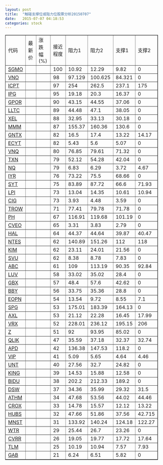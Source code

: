 ```yaml
---
layout: post
title:  "触碰支撑位或阻力位股票分析20150707"
date:   2015-07-07 04:18:53
categories: stock
---
```

<script type="text/javascript">
var stockList = []
stockList.push('gb_sgmo');
stockList.push('gb_vno');
stockList.push('gb_icpt');
stockList.push('gb_ipg');
stockList.push('gb_gpor');
stockList.push('gb_lltc');
stockList.push('gb_xel');
stockList.push('gb_mmm');
stockList.push('gb_gntx');
stockList.push('gb_ecyt');
stockList.push('gb_vnq');
stockList.push('gb_txn');
stockList.push('gb_nq');
stockList.push('gb_iyr');
stockList.push('gb_syt');
stockList.push('gb_lpi');
stockList.push('gb_cig');
stockList.push('gb_trow');
stockList.push('gb_ph');
stockList.push('gb_cveo');
stockList.push('gb_hal');
stockList.push('gb_ntes');
stockList.push('gb_kim');
stockList.push('gb_svu');
stockList.push('gb_abc');
stockList.push('gb_luv');
stockList.push('gb_gbx');
stockList.push('gb_bby');
stockList.push('gb_eopn');
stockList.push('gb_spg');
stockList.push('gb_axl');
stockList.push('gb_vrx');
stockList.push('gb_z');
stockList.push('gb_qlik');
stockList.push('gb_apd');
stockList.push('gb_vip');
stockList.push('gb_unt');
stockList.push('gb_king');
stockList.push('gb_bidu');
stockList.push('gb_dsw');
stockList.push('gb_athm');
stockList.push('gb_crox');
stockList.push('gb_hubs');
stockList.push('gb_mnst');
stockList.push('gb_wtr');
stockList.push('gb_cvrr');
stockList.push('gb_tlm');
stockList.push('gb_gab');
</script>
<table border="1">
 <tr>
 <td>代码</td>
 <td>最新价</td>
 <td>涨跌幅(%)</td>
 <td>接近程度</td>
 <td>阻力1</td>
 <td>阻力2</td>
 <td>支撑1</td>
 <td>支撑2</td>
</tr>
  <tr id="sgmo" class="green">
  <td><a href="http://stock.finance.sina.com.cn/usstock/quotes/SGMO.html" target="_blank">SGMO</a></td><td></td><td></td><td>100</td><td>10.92</td><td>12.29</td><td>9.82</td><td>0</td></tr>
  <tr id="vno" class="red">
  <td><a href="http://stock.finance.sina.com.cn/usstock/quotes/VNO.html" target="_blank">VNO</a></td><td></td><td></td><td>98</td><td>97.129</td><td>100.625</td><td>84.321</td><td>0</td></tr>
  <tr id="icpt" class="green">
  <td><a href="http://stock.finance.sina.com.cn/usstock/quotes/ICPT.html" target="_blank">ICPT</a></td><td></td><td></td><td>97</td><td>254</td><td>262.5</td><td>237.1</td><td>175</td></tr>
  <tr id="ipg" class="red">
  <td><a href="http://stock.finance.sina.com.cn/usstock/quotes/IPG.html" target="_blank">IPG</a></td><td></td><td></td><td>95</td><td>19.18</td><td>20.3</td><td>16.37</td><td>0</td></tr>
  <tr id="gpor" class="green">
  <td><a href="http://stock.finance.sina.com.cn/usstock/quotes/GPOR.html" target="_blank">GPOR</a></td><td></td><td></td><td>90</td><td>43.15</td><td>44.55</td><td>37.06</td><td>0</td></tr>
  <tr id="lltc" class="red">
  <td><a href="http://stock.finance.sina.com.cn/usstock/quotes/LLTC.html" target="_blank">LLTC</a></td><td></td><td></td><td>89</td><td>44.48</td><td>47.1</td><td>38.05</td><td>0</td></tr>
  <tr id="xel" class="red">
  <td><a href="http://stock.finance.sina.com.cn/usstock/quotes/XEL.html" target="_blank">XEL</a></td><td></td><td></td><td>88</td><td>32.95</td><td>33.13</td><td>30.18</td><td>0</td></tr>
  <tr id="mmm" class="red">
  <td><a href="http://stock.finance.sina.com.cn/usstock/quotes/MMM.html" target="_blank">MMM</a></td><td></td><td></td><td>87</td><td>155.37</td><td>160.36</td><td>130.6</td><td>0</td></tr>
  <tr id="gntx" class="red">
  <td><a href="http://stock.finance.sina.com.cn/usstock/quotes/GNTX.html" target="_blank">GNTX</a></td><td></td><td></td><td>82</td><td>16.5</td><td>17.4</td><td>13.22</td><td>14.17</td></tr>
  <tr id="ecyt" class="red">
  <td><a href="http://stock.finance.sina.com.cn/usstock/quotes/ECYT.html" target="_blank">ECYT</a></td><td></td><td></td><td>82</td><td>5.43</td><td>5.6</td><td>5.07</td><td>0</td></tr>
  <tr id="vnq" class="red">
  <td><a href="http://stock.finance.sina.com.cn/usstock/quotes/VNQ.html" target="_blank">VNQ</a></td><td></td><td></td><td>80</td><td>76.85</td><td>79.61</td><td>71.32</td><td>0</td></tr>
  <tr id="txn" class="red">
  <td><a href="http://stock.finance.sina.com.cn/usstock/quotes/TXN.html" target="_blank">TXN</a></td><td></td><td></td><td>79</td><td>52.12</td><td>54.28</td><td>42.04</td><td>0</td></tr>
  <tr id="nq" class="green">
  <td><a href="http://stock.finance.sina.com.cn/usstock/quotes/NQ.html" target="_blank">NQ</a></td><td></td><td></td><td>79</td><td>6.83</td><td>6.29</td><td>3.72</td><td>4.67</td></tr>
  <tr id="iyr" class="red">
  <td><a href="http://stock.finance.sina.com.cn/usstock/quotes/IYR.html" target="_blank">IYR</a></td><td></td><td></td><td>76</td><td>73.22</td><td>75.5</td><td>68.66</td><td>0</td></tr>
  <tr id="syt" class="red">
  <td><a href="http://stock.finance.sina.com.cn/usstock/quotes/SYT.html" target="_blank">SYT</a></td><td></td><td></td><td>75</td><td>83.89</td><td>87.72</td><td>66.6</td><td>71.93</td></tr>
  <tr id="lpi" class="green">
  <td><a href="http://stock.finance.sina.com.cn/usstock/quotes/LPI.html" target="_blank">LPI</a></td><td></td><td></td><td>73</td><td>13.04</td><td>14.35</td><td>10.61</td><td>10.94</td></tr>
  <tr id="cig" class="green">
  <td><a href="http://stock.finance.sina.com.cn/usstock/quotes/CIG.html" target="_blank">CIG</a></td><td></td><td></td><td>73</td><td>3.93</td><td>4.48</td><td>3.59</td><td>0</td></tr>
  <tr id="trow" class="red">
  <td><a href="http://stock.finance.sina.com.cn/usstock/quotes/TROW.html" target="_blank">TROW</a></td><td></td><td></td><td>71</td><td>77.41</td><td>79.78</td><td>71.78</td><td>0</td></tr>
  <tr id="ph" class="red">
  <td><a href="http://stock.finance.sina.com.cn/usstock/quotes/PH.html" target="_blank">PH</a></td><td></td><td></td><td>67</td><td>116.91</td><td>119.68</td><td>101.19</td><td>0</td></tr>
  <tr id="cveo" class="green">
  <td><a href="http://stock.finance.sina.com.cn/usstock/quotes/CVEO.html" target="_blank">CVEO</a></td><td></td><td></td><td>65</td><td>3.31</td><td>3.83</td><td>2.79</td><td>0</td></tr>
  <tr id="hal" class="green">
  <td><a href="http://stock.finance.sina.com.cn/usstock/quotes/HAL.html" target="_blank">HAL</a></td><td></td><td></td><td>64</td><td>44.37</td><td>44.64</td><td>39.87</td><td>40.47</td></tr>
  <tr id="ntes" class="red">
  <td><a href="http://stock.finance.sina.com.cn/usstock/quotes/NTES.html" target="_blank">NTES</a></td><td></td><td></td><td>62</td><td>140.89</td><td>151.26</td><td>112</td><td>118</td></tr>
  <tr id="kim" class="green">
  <td><a href="http://stock.finance.sina.com.cn/usstock/quotes/KIM.html" target="_blank">KIM</a></td><td></td><td></td><td>62</td><td>23.11</td><td>24.01</td><td>21.56</td><td>0</td></tr>
  <tr id="svu" class="green">
  <td><a href="http://stock.finance.sina.com.cn/usstock/quotes/SVU.html" target="_blank">SVU</a></td><td></td><td></td><td>62</td><td>8.38</td><td>8.78</td><td>7.83</td><td>0</td></tr>
  <tr id="abc" class="red">
  <td><a href="http://stock.finance.sina.com.cn/usstock/quotes/ABC.html" target="_blank">ABC</a></td><td></td><td></td><td>61</td><td>109</td><td>113.19</td><td>90.35</td><td>92.84</td></tr>
  <tr id="luv" class="green">
  <td><a href="http://stock.finance.sina.com.cn/usstock/quotes/LUV.html" target="_blank">LUV</a></td><td></td><td></td><td>58</td><td>33.02</td><td>35.02</td><td>28.4</td><td>0</td></tr>
  <tr id="gbx" class="red">
  <td><a href="http://stock.finance.sina.com.cn/usstock/quotes/GBX.html" target="_blank">GBX</a></td><td></td><td></td><td>57</td><td>48.4</td><td>57.6</td><td>42.62</td><td>0</td></tr>
  <tr id="bby" class="red">
  <td><a href="http://stock.finance.sina.com.cn/usstock/quotes/BBY.html" target="_blank">BBY</a></td><td></td><td></td><td>56</td><td>33.75</td><td>35.36</td><td>28.8</td><td>0</td></tr>
  <tr id="eopn" class="green">
  <td><a href="http://stock.finance.sina.com.cn/usstock/quotes/EOPN.html" target="_blank">EOPN</a></td><td></td><td></td><td>54</td><td>13.54</td><td>9.72</td><td>8.55</td><td>7.1</td></tr>
  <tr id="spg" class="green">
  <td><a href="http://stock.finance.sina.com.cn/usstock/quotes/SPG.html" target="_blank">SPG</a></td><td></td><td></td><td>53</td><td>175.01</td><td>183.39</td><td>164.13</td><td>0</td></tr>
  <tr id="axl" class="green">
  <td><a href="http://stock.finance.sina.com.cn/usstock/quotes/AXL.html" target="_blank">AXL</a></td><td></td><td></td><td>53</td><td>21.12</td><td>22.28</td><td>16.45</td><td>17.99</td></tr>
  <tr id="vrx" class="red">
  <td><a href="http://stock.finance.sina.com.cn/usstock/quotes/VRX.html" target="_blank">VRX</a></td><td></td><td></td><td>52</td><td>228.01</td><td>236.12</td><td>195.15</td><td>206</td></tr>
  <tr id="z" class="green">
  <td><a href="http://stock.finance.sina.com.cn/usstock/quotes/Z.html" target="_blank">Z</a></td><td></td><td></td><td>51</td><td>92</td><td>93.95</td><td>85.02</td><td>0</td></tr>
  <tr id="qlik" class="red">
  <td><a href="http://stock.finance.sina.com.cn/usstock/quotes/QLIK.html" target="_blank">QLIK</a></td><td></td><td></td><td>47</td><td>35.59</td><td>37.18</td><td>32.37</td><td>32.74</td></tr>
  <tr id="apd" class="red">
  <td><a href="http://stock.finance.sina.com.cn/usstock/quotes/APD.html" target="_blank">APD</a></td><td></td><td></td><td>42</td><td>136.38</td><td>147.53</td><td>118.2</td><td>0</td></tr>
  <tr id="vip" class="red">
  <td><a href="http://stock.finance.sina.com.cn/usstock/quotes/VIP.html" target="_blank">VIP</a></td><td></td><td></td><td>41</td><td>5.09</td><td>5.65</td><td>4.64</td><td>4.46</td></tr>
  <tr id="unt" class="green">
  <td><a href="http://stock.finance.sina.com.cn/usstock/quotes/UNT.html" target="_blank">UNT</a></td><td></td><td></td><td>40</td><td>27.56</td><td>32.7</td><td>24.82</td><td>0</td></tr>
  <tr id="king" class="red">
  <td><a href="http://stock.finance.sina.com.cn/usstock/quotes/KING.html" target="_blank">KING</a></td><td></td><td></td><td>39</td><td>14.53</td><td>15.88</td><td>12.58</td><td>0</td></tr>
  <tr id="bidu" class="green">
  <td><a href="http://stock.finance.sina.com.cn/usstock/quotes/BIDU.html" target="_blank">BIDU</a></td><td></td><td></td><td>38</td><td>202.2</td><td>212.33</td><td>189.2</td><td>0</td></tr>
  <tr id="dsw" class="green">
  <td><a href="http://stock.finance.sina.com.cn/usstock/quotes/DSW.html" target="_blank">DSW</a></td><td></td><td></td><td>37</td><td>34.36</td><td>35.99</td><td>29.32</td><td>31.5</td></tr>
  <tr id="athm" class="red">
  <td><a href="http://stock.finance.sina.com.cn/usstock/quotes/ATHM.html" target="_blank">ATHM</a></td><td></td><td></td><td>34</td><td>47.68</td><td>53.56</td><td>44.02</td><td>44.46</td></tr>
  <tr id="crox" class="red">
  <td><a href="http://stock.finance.sina.com.cn/usstock/quotes/CROX.html" target="_blank">CROX</a></td><td></td><td></td><td>33</td><td>14.78</td><td>15.57</td><td>12.12</td><td>13.22</td></tr>
  <tr id="hubs" class="green">
  <td><a href="http://stock.finance.sina.com.cn/usstock/quotes/HUBS.html" target="_blank">HUBS</a></td><td></td><td></td><td>32</td><td>47.66</td><td>51.86</td><td>37.56</td><td>42.715</td></tr>
  <tr id="mnst" class="green">
  <td><a href="http://stock.finance.sina.com.cn/usstock/quotes/MNST.html" target="_blank">MNST</a></td><td></td><td></td><td>31</td><td>133.92</td><td>140.24</td><td>124.18</td><td>122.27</td></tr>
  <tr id="wtr" class="red">
  <td><a href="http://stock.finance.sina.com.cn/usstock/quotes/WTR.html" target="_blank">WTR</a></td><td></td><td></td><td>29</td><td>25.44</td><td>26.7</td><td>23.26</td><td>0</td></tr>
  <tr id="cvrr" class="red">
  <td><a href="http://stock.finance.sina.com.cn/usstock/quotes/CVRR.html" target="_blank">CVRR</a></td><td></td><td></td><td>26</td><td>19.05</td><td>19.77</td><td>17.72</td><td>17.64</td></tr>
  <tr id="tlm" class="green">
  <td><a href="http://stock.finance.sina.com.cn/usstock/quotes/TLM.html" target="_blank">TLM</a></td><td></td><td></td><td>25</td><td>10.19</td><td>10.94</td><td>7.57</td><td>7.93</td></tr>
  <tr id="gab" class="red">
  <td><a href="http://stock.finance.sina.com.cn/usstock/quotes/GAB.html" target="_blank">GAB</a></td><td></td><td></td><td>21</td><td>6.24</td><td>6.51</td><td>5.82</td><td>0</td></tr>
</table>
